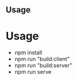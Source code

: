 ## Usage

# Usage

* npm install
* npm run "build:client"
* npm run "build:server"
* npm run serve

